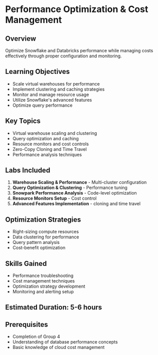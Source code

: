 # Performance Optimization & Cost Management

## Overview
Optimize Snowflake and Databricks performance while managing costs effectively through proper configuration and monitoring.

## Learning Objectives
- Scale virtual warehouses for performance
- Implement clustering and caching strategies
- Monitor and manage resource usage
- Utilize Snowflake's advanced features
- Optimize query performance

## Key Topics
- Virtual warehouse scaling and clustering
- Query optimization and caching
- Resource monitors and cost controls
- Zero-Copy Cloning and Time Travel
- Performance analysis techniques

## Labs Included
1. **Warehouse Scaling & Performance** - Multi-cluster configuration
2. **Query Optimization & Clustering** - Performance tuning
3. **Snowpark Performance Analysis** - Code-level optimization
4. **Resource Monitors Setup** - Cost control
5. **Advanced Features Implementation** - cloning and time travel

## Optimization Strategies
- Right-sizing compute resources
- Data clustering for performance
- Query pattern analysis
- Cost-benefit optimization

## Skills Gained
- Performance troubleshooting
- Cost management techniques
- Optimization strategy development
- Monitoring and alerting setup

## Estimated Duration: 5-6 hours

## Prerequisites
- Completion of Group 4
- Understanding of database performance concepts
- Basic knowledge of cloud cost management